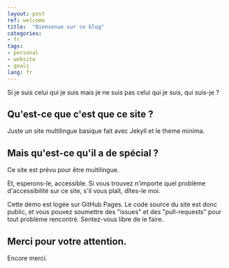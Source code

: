 ```yaml
---
layout: post
ref: welcome
title:  "Bienvenue sur ce blog"
categories:
- fr
tags:
- personal
- website
- goals
lang: fr
---
```


Si je suis celui qui je suis mais je ne suis pas celui qui je suis, qui suis-je ?

## Qu'est-ce que c'est que ce site ?

Juste un site multilingue basique fait avec Jekyll et le theme minima.

## Mais qu'est-ce qu'il a de spécial ?

Ce site est prévu pour être multilingue. 

Et, esperons-le, accessible. Si vous trouvez n'importe quel problème d'accessibilité sur ce site, s'il vous plaît, dîtes-le moi. 

Cette démo est logée sur GitHub Pages. Le code source du site est donc public, et vous pouvez soumettre des "issues" et des "pull-requests" pour tout problème rencontré. Sentez-vous libre de le faire.

## Merci pour votre attention.

Encore merci.
